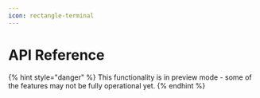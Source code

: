 ```yaml
---
icon: rectangle-terminal
---
```


# API Reference

{% hint style="danger" %}
This functionality is in preview mode - some of the features may not be fully operational yet.
{% endhint %}